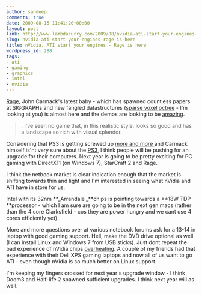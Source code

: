 ```yaml
---
author: sandeep
comments: true
date: 2009-08-15 11:41:20+00:00
layout: post
link: http://www.lambdacurry.com/2009/08/nvidia-ati-start-your-engines-rage-is-here/
slug: nvidia-ati-start-your-engines-rage-is-here
title: nVidia, ATI start your engines - Rage is here
wordpress_id: 288
tags:
- ati
- gaming
- graphics
- intel
- nvidia
---
```


[Rage](http://kotaku.com/5337404/rage-impressions-gun-rage-road-rage-and-a-monster-closet-joke?skyline=true&s=x), John Carmack's latest baby - which has spawned countless papers at SIGGRAPHs and new fangled datastructures ([sparse voxel octree](http://mainroach.blogspot.com/2009/01/sparse-voxel-octrees.html) - I'm looking at you) is almost here and the demos are looking to be [amazing](http://kotaku.com/5337404/rage-impressions-gun-rage-road-rage-and-a-monster-closet-joke?skyline=true&s=x).


<blockquote>. I've seen no game that, in this realistic style, looks so good and has a landscape so rich with visual splendor.</blockquote>


Considering that PS3 is getting screwed up [more and more ](http://www.lambdacurry.com/2009/06/17/why-is-sony-so-dumb-with-the-ps3/)and Carmack himself is'nt very sure about the [PS3](http://www.lambdacurry.com/2009/07/31/sony-and-ps3-dumbness-redux/), I think people will be pushing for an upgrade for their computers. Next year is going to be pretty exciting for PC gaming with DirectX11 (on Windows 7), StarCraft 2 and Rage.

I think the netbook market is clear indication enough that the market is shifting towards thin and light and I'm interested in seeing what nVidia and ATI have in store for us.

Intel with its 32nm **_Arrandale _**chips is pointing towards a **18W TDP **processor - which I am sure are going to be in the next gen macs (rather than the 4 core Clarksfield - cos they are power hungry and we cant use 4 cores efficiently yet).

More and more questions over at various notebook forums ask for a 13-14 in laptop with good gaming support. Hell, make the DVD drive optional as well (I can install Linux and Windows 7 from USB sticks). Just dont repeat the bad experience of nVidia chips [overheating](http://www.google.co.in/url?sa=t&source=web&ct=res&cd=3&url=http%3A%2F%2Fwww.theinquirer.net%2Finquirer%2Fnews%2F1049670%2Fnvidia-heat-causing-macbooks-to-fail&ei=R56GSo2lEYPusQP0782nBw&usg=AFQjCNHLnaH3ODKNMWo6fjm3iHReDcvuog&sig2=_FFGShrwYig5uChndapVdw). A couple of my friends had that experience with their Dell XPS gaming laptops and now all of us want to go ATI - even though nVidia is so much better on Linux support.

I'm keeping my fingers crossed for next year's upgrade window - I think Doom3 and Half-life 2 spawned sufficient upgrades. I think next year will as well.
